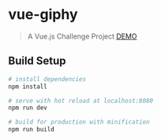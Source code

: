 # vue-giphy

> A Vue.js Challenge Project
[DEMO](https://asantebuil.github.io/vue-giphy/)
## Build Setup

``` bash
# install dependencies
npm install

# serve with hot reload at localhost:8080
npm run dev

# build for production with minification
npm run build
```

